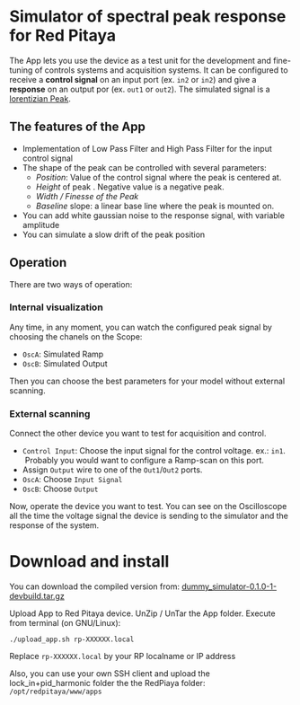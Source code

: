 # Simulator of spectral peak response for Red Pitaya

The App lets you use the device as a test unit for the development and fine-tuning
of controls systems and acquisition systems.
It can be configured to receive a **control signal** on an input port (ex. `in2` or `in2`)
and give a **response** on an output por (ex. `out1` or `out2`).
The simulated signal is a [lorentizian Peak](https://en.wikipedia.org/wiki/Spectral_line_shape#Lorentzian).

## The features of the App

- Implementation of Low Pass Filter and High Pass Filter for the input control signal
- The shape of the peak can be controlled with several parameters:
     - *Position*: Value of the control signal where the peak is centered at.
     - *Height* of peak . Negative value is a negative peak.
     - *Width / Finesse of the Peak*
     - *Baseline* slope: a linear base line where the peak is mounted on.
- You can add white gaussian noise to the response signal, with variable amplitude
- You can simulate a slow drift of the peak position

## Operation

There are two ways of operation:

### Internal visualization

Any time, in any moment, you can watch the configured peak signal by choosing the chanels on the Scope:

- `OscA`: Simulated Ramp
- `OscB`: Simulated Output

Then you can choose the best parameters for your model without external scanning.

### External scanning

Connect the other device you want to test for acquisition and control.

- `Control Input`: Choose the input signal for the control voltage. ex.: `in1`.
   Probably you would want to configure a Ramp-scan on this port.
- Assign `Output` wire to one of the `Out1`/`Out2` ports.
- `OscA`: Choose `Input Signal`
- `OscB`: Choose `Output`

Now, operate the device you want to test. You can see on the Oscilloscope all the time the voltage
signal the device is sending to the simulator and the response of the system.

# Download and install

You can download the compiled version from:
[dummy_simulator-0.1.0-1-devbuild.tar.gz](https://marceluda.github.io/rp_lock-in_pid/Derivated/dummy_simulator-0.1.0-1-devbuild.tar.gz)

Upload App to Red Pitaya device.
UnZip / UnTar the App folder. Execute from terminal (on GNU/Linux):

`./upload_app.sh rp-XXXXXX.local`

Replace `rp-XXXXXX.local` by your RP localname or IP address

Also, you can use your own SSH client and upload the lock_in+pid_harmonic folder the the
RedPiaya folder: `/opt/redpitaya/www/apps`
